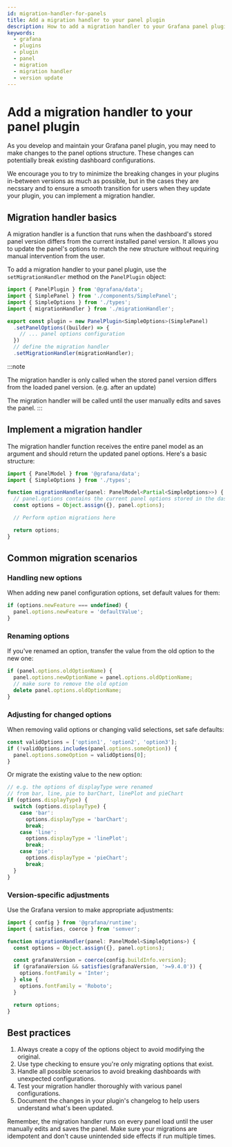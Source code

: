 ```yaml
---
id: migration-handler-for-panels
title: Add a migration handler to your panel plugin
description: How to add a migration handler to your Grafana panel plugin for seamless updates.
keywords:
  - grafana
  - plugins
  - plugin
  - panel
  - migration
  - migration handler
  - version update
---
```


# Add a migration handler to your panel plugin

As you develop and maintain your Grafana panel plugin, you may need to make changes to the panel options structure. These changes can potentially break existing dashboard configurations.

We encourage you to try to minimize the breaking changes in your plugins in-between versions as much as possible, but in the cases they are necssary and to ensure a smooth transition for users when they update your plugin, you can implement a migration handler.

## Migration handler basics

A migration handler is a function that runs when the dashboard's stored panel version differs from the current installed panel version. It allows you to update the panel's options to match the new structure without requiring manual intervention from the user.

To add a migration handler to your panel plugin, use the `setMigrationHandler` method on the `PanelPlugin` object:

```ts title="module.ts"
import { PanelPlugin } from '@grafana/data';
import { SimplePanel } from './components/SimplePanel';
import { SimpleOptions } from './types';
import { migrationHandler } from './migrationHandler';

export const plugin = new PanelPlugin<SimpleOptions>(SimplePanel)
  .setPanelOptions((builder) => {
    // ... panel options configuration
  })
  // define the migration handler
  .setMigrationHandler(migrationHandler);
```

:::note

The migration handler is only called when the stored panel version differs from the loaded panel version. (e.g. after an update)

The migration handler will be called until the user manually edits and saves the panel.
:::

## Implement a migration handler

The migration handler function receives the entire panel model as an argument and should return the updated panel options. Here's a basic structure:

```ts title="migrationHandler.ts"
import { PanelModel } from '@grafana/data';
import { SimpleOptions } from './types';

function migrationHandler(panel: PanelModel<Partial<SimpleOptions>>) {
  // panel.options contains the current panel options stored in the dashboard
  const options = Object.assign({}, panel.options);

  // Perform option migrations here

  return options;
}
```

## Common migration scenarios

### Handling new options

When adding new panel configuration options, set default values for them:

```ts
if (options.newFeature === undefined) {
  panel.options.newFeature = 'defaultValue';
}
```

### Renaming options

If you've renamed an option, transfer the value from the old option to the new one:

```ts
if (panel.options.oldOptionName) {
  panel.options.newOptionName = panel.options.oldOptionName;
  // make sure to remove the old option
  delete panel.options.oldOptionName;
}
```

### Adjusting for changed options

When removing valid options or changing valid selections, set safe defaults:

```ts
const validOptions = ['option1', 'option2', 'option3'];
if (!validOptions.includes(panel.options.someOption)) {
  panel.options.someOption = validOptions[0];
}
```

Or migrate the existing value to the new option:

```ts
// e.g. the options of displayType were renamed
// from bar, line, pie to barChart, linePlot and pieChart
if (options.displayType) {
  switch (options.displayType) {
    case 'bar':
      options.displayType = 'barChart';
      break;
    case 'line':
      options.displayType = 'linePlot';
      break;
    case 'pie':
      options.displayType = 'pieChart';
      break;
  }
}
```

### Version-specific adjustments

Use the Grafana version to make appropriate adjustments:

```ts
import { config } from '@grafana/runtime';
import { satisfies, coerce } from 'semver';

function migrationHandler(panel: PanelModel<SimpleOptions>) {
  const options = Object.assign({}, panel.options);

  const grafanaVersion = coerce(config.buildInfo.version);
  if (grafanaVersion && satisfies(grafanaVersion, '>=9.4.0')) {
    options.fontFamily = 'Inter';
  } else {
    options.fontFamily = 'Roboto';
  }

  return options;
}
```

## Best practices

1. Always create a copy of the options object to avoid modifying the original.
2. Use type checking to ensure you're only migrating options that exist.
3. Handle all possible scenarios to avoid breaking dashboards with unexpected configurations.
4. Test your migration handler thoroughly with various panel configurations.
5. Document the changes in your plugin's changelog to help users understand what's been updated.

Remember, the migration handler runs on every panel load until the user manually edits and saves the panel. Make sure your migrations are idempotent and don't cause unintended side effects if run multiple times.
